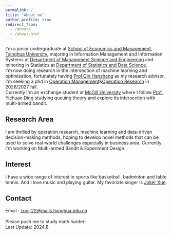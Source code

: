 ```yaml
---
permalink: /
title: "About me"
author_profile: true
redirect_from: 
  - /about/
  - /about.html
---
```


I'm a junior undergraduate at [School of Economics and Management](https://www.sem.tsinghua.edu.cn/en/), [Tsinghua University](https://www.tsinghua.edu.cn/en/), majoring in Information Management and Information Systems at [Department of Management Science and Engineering](https://www.sem.tsinghua.edu.cn/mseen/) and minoring in Statistics at [Department of Statistics and Data Science](http://www.stat.tsinghua.edu.cn/en/). <br/> 
I'm now doing research in the intersection of machine learning and optimization, fortunately having [Prof.Qin Hanzhang](https://hanzhangqin.com/) as my research advisor. I'm seeking a phd in [Operation Management](https://en.wikipedia.org/wiki/Operations_management)&[Operation Research](https://en.wikipedia.org/wiki/Operations_research) in 2026/2027 fall. <br/> 
Currently I'm an exchange student at [McGill University](https://www.mcgill.ca/) where I follow [Prof. Yichuan Ding](https://sites.google.com/site/y7ding/home) studying queuing theory and explore its intersection with multi-armed bandit.<br/>

## Research Area
I am thrilled by operation research, machine learning and data-driven decision-making methods, hoping to develop novel methods that can be used to solve real-world challenges especially in business area. Currently I'm working on Multi-armed Bandit & Experiment Design.<br/>

## Interest
I have a wide range of interest in sports like basketball, badminton and table tennis. And I love music and playing guitar. My favoriate singer is [Joker Xue](https://music.apple.com/us/artist/joker-xue/160809474).<br/>
## Contact
Email : zuojr22@mails.tsinghua.edu.cn<br/><br/>
Please push me to study math harder!<br/>
Last Update: 2024.8
